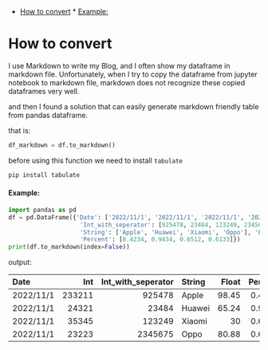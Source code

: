 <!-- TOC -->
* [How to convert](#how-to-convert)
      * [Example:](#example-)
<!-- TOC -->

# How to convert

I use Markdown to write my Blog, and I often show my dataframe in markdown file. Unfortunately, when I try to copy the
dataframe from jupyter notebook to markdown file, markdown does not recognize these copied dataframes very well.

and then I found a solution that can easily generate markdown friendly table from pandas dataframe.

that is:

```python 
df_markdown = df.to_markdown()
```

before using this function we need to install `tabulate`

```bash
pip install tabulate
```

#### Example:

```python
import pandas as pd
df = pd.DataFrame({'Date': ['2022/11/1', '2022/11/1', '2022/11/1', '2022/11/1'], 'Int': [233211, 24321, 35345, 23223],
                    'Int_with_seperator': [925478, 23484, 123249, 2345675],
                    'String': ['Apple', 'Huawei', 'Xiaomi', 'Oppo'], 'Float': [98.45, 65.24, 30, 80.88],
                    'Percent': [0.4234, 0.9434, 0.6512, 0.6133]})
print(df.to_markdown(index=False))
```

output:

| Date      |    Int |   Int_with_seperator | String   |   Float |   Percent |
|:----------|-------:|---------------------:|:---------|--------:|----------:|
| 2022/11/1 | 233211 |               925478 | Apple    |   98.45 |    0.4234 |
| 2022/11/1 |  24321 |                23484 | Huawei   |   65.24 |    0.9434 |
| 2022/11/1 |  35345 |               123249 | Xiaomi   |   30    |    0.6512 |
| 2022/11/1 |  23223 |              2345675 | Oppo     |   80.88 |    0.6133 |

